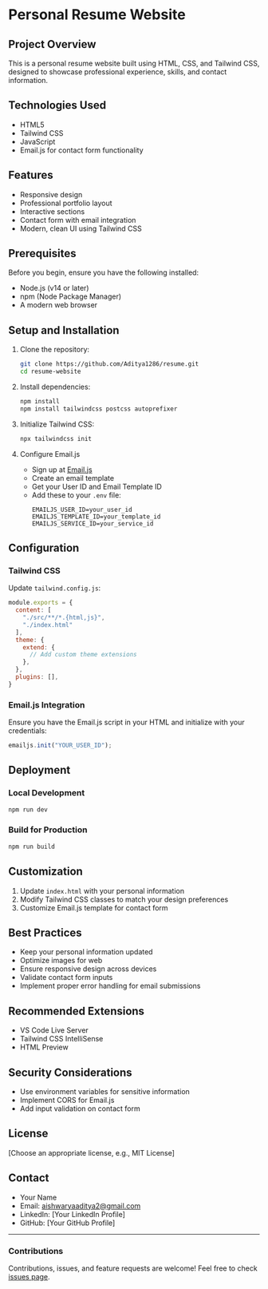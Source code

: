 # Personal Resume Website

## Project Overview

This is a personal resume website built using HTML, CSS, and Tailwind CSS, designed to showcase professional experience, skills, and contact information.

## Technologies Used

- HTML5
- Tailwind CSS
- JavaScript
- Email.js for contact form functionality

## Features

- Responsive design
- Professional portfolio layout
- Interactive sections
- Contact form with email integration
- Modern, clean UI using Tailwind CSS

## Prerequisites

Before you begin, ensure you have the following installed:
- Node.js (v14 or later)
- npm (Node Package Manager)
- A modern web browser

## Setup and Installation

1. Clone the repository:
   ```bash
   git clone https://github.com/Aditya1286/resume.git
   cd resume-website
   ```

2. Install dependencies:
   ```bash
   npm install
   npm install tailwindcss postcss autoprefixer
   ```

3. Initialize Tailwind CSS:
   ```bash
   npx tailwindcss init
   ```

4. Configure Email.js
   - Sign up at [Email.js](https://www.emailjs.com/)
   - Create an email template
   - Get your User ID and Email Template ID
   - Add these to your `.env` file:
     ```
     EMAILJS_USER_ID=your_user_id
     EMAILJS_TEMPLATE_ID=your_template_id
     EMAILJS_SERVICE_ID=your_service_id
     ```

## Configuration

### Tailwind CSS
Update `tailwind.config.js`:
```javascript
module.exports = {
  content: [
    "./src/**/*.{html,js}",
    "./index.html"
  ],
  theme: {
    extend: {
      // Add custom theme extensions
    },
  },
  plugins: [],
}
```

### Email.js Integration
Ensure you have the Email.js script in your HTML and initialize with your credentials:
```javascript
emailjs.init("YOUR_USER_ID");
```

## Deployment

### Local Development
```bash
npm run dev
```

### Build for Production
```bash
npm run build
```

## Customization

1. Update `index.html` with your personal information
2. Modify Tailwind CSS classes to match your design preferences
3. Customize Email.js template for contact form

## Best Practices

- Keep your personal information updated
- Optimize images for web
- Ensure responsive design across devices
- Validate contact form inputs
- Implement proper error handling for email submissions

## Recommended Extensions

- VS Code Live Server
- Tailwind CSS IntelliSense
- HTML Preview

## Security Considerations

- Use environment variables for sensitive information
- Implement CORS for Email.js
- Add input validation on contact form

## License

[Choose an appropriate license, e.g., MIT License]

## Contact

- Your Name
- Email: aishwaryaaditya2@gmail.com
- LinkedIn: [Your LinkedIn Profile]
- GitHub: [Your GitHub Profile]

---

### Contributions

Contributions, issues, and feature requests are welcome!
Feel free to check [issues page](https://github.com/yourusername/resume-website/issues).
